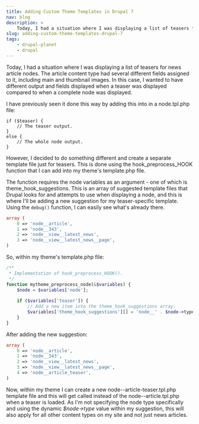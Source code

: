 ```yaml
---
title: Adding Custom Theme Templates in Drupal 7
nav: blog
description: >
    Today, I had a situation where I was displaying a list of teasers for news article nodes. The article content type had several different fields assigned to it, including main and thumbnail images. In this case, I wanted to have different output and fields displayed when a teaser was displayed compared to when a complete node was displayed.
slug: adding-custom-theme-templates-drupal-7
tags:
    - drupal-planet
    - drupal
---
```

Today, I had a situation where I was displaying a list of teasers for news article nodes. The article content type had several different fields assigned to it, including main and thumbnail images. In this case, I wanted to have different output and fields displayed when a teaser was displayed compared to when a complete node was displayed.

I have previously seen it done this way by adding this into in a node.tpl.php file:

~~~~
if ($teaser) {
    // The teaser output.
}
else {
    // The whole node output.
}
~~~~

However, I decided to do something different and create a separate template file just for teasers. This is done using the hook_preprocess_HOOK function that I can add into my theme's template.php file.

The function requires the node variables as an argument - one of which is theme_hook_suggestions. This is an array of suggested template files that Drupal looks for and attempts to use when displaying a node, and this is where I'll be adding a new suggestion for my teaser-specific template. Using the `debug()` function, I can easily see what's already there.

~~~~php
array (
    0 => 'node__article',
    1 => 'node__343',
    2 => 'node__view__latest_news',
    3 => 'node__view__latest_news__page',
)
~~~~

So, within my theme's template.php file:

~~~~php
/**
 * Implementation of hook_preprocess_HOOK().
 */
function mytheme_preprocess_node(&$variables) {
    $node = $variables['node'];
    
    if ($variables['teaser']) {
        // Add a new item into the theme_hook_suggestions array.
        $variables['theme_hook_suggestions'][] = 'node__' . $node->type . '_teaser';
    }
}
~~~~

After adding the new suggestion:

~~~~php
array (
    0 => 'node__article',
    1 => 'node__343',
    2 => 'node__view__latest_news',
    3 => 'node__view__latest_news__page',
    4 => 'node__article_teaser',
)
~~~~

Now, within my theme I can create a new node--article-teaser.tpl.php template file and this will get called instead of the node--article.tpl.php when a teaser is loaded. As I'm not specifying the node type specifically and using the dynamic <em>$node->type</em> value within my suggestion, this will also apply for all other content types on my site and not just news articles.
